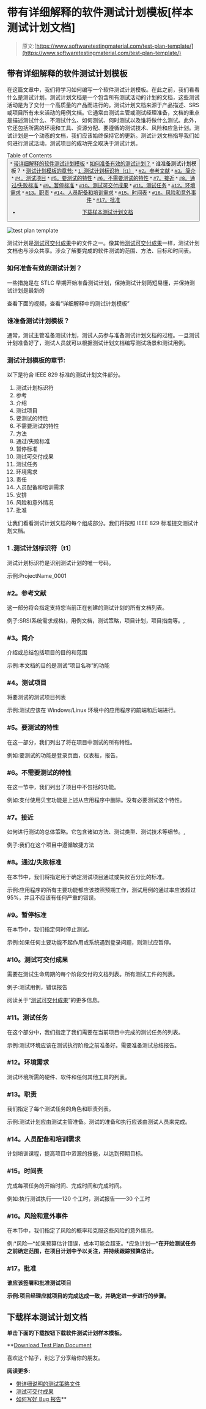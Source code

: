 # 带有详细解释的软件测试计划模板[样本测试计划文档]

> 原文:[https://www.softwaretestingmaterial.com/test-plan-template/](https://www.softwaretestingmaterial.com/test-plan-template/)

## 带有详细解释的软件测试计划模板

在这篇文章中，我们将学习如何编写一个软件测试计划模板。在此之前，我们看看什么是测试计划。测试计划文档是一个包含所有测试活动的计划的文档，这些测试活动是为了交付一个高质量的产品而进行的。测试计划文档来源于产品描述、SRS 或项目所有未来活动的用例文档。它通常由测试主管或测试经理准备，文档的重点是描述测试什么、不测试什么、如何测试、何时测试以及谁将做什么测试。此外，它还包括所需的环境和工具、资源分配、要遵循的测试技术、风险和应急计划。测试计划是一个动态的文档，我们应该始终保持它的更新。测试计划文档指导我们如何进行测试活动。测试项目的成功完全取决于测试计划。

Table of Contents <button class="kb-table-of-contents-icon-trigger kb-table-of-contents-toggle" aria-expanded="true" aria-label="Collapse Table of Contents">*   [带详细解释的软件测试计划模板](#software-test-plan-template-with-detailed-explanation)
    *   [如何准备有效的测试计划？](#How-To-Prepare-Effective-Test-Plan)
    *   谁准备测试计划模板？
    *   [测试计划模板的章节:](#Sections-of-Test-Plan-Template)
    *   [1 .测试计划标识符〔t1〕](#Test-Plan-Identifier)
    *   [#2。参考文献](#References)
    *   [#3。简介](#Introduction)
    *   [#4。测试项目](#Test-Items)
    *   [#5。要测试的特性](#Features-To-Be-Tested)
    *   [#6。不需要测试的特性](#Features-Not-To-Be-Tested)
    *   [#7。接近](#Approach)
    *   [#8。通过/失败标准](#Pass-Fail-Criteria)
    *   [#9。暂停标准](#Suspension-Criteria)
    *   [#10。测试可交付成果](#Test-Deliverables)
    *   [#11。测试任务](#Testing-Tasks)
    *   [#12。环境需求](#Environmental-Needs)
    *   [#13。职责](#Responsibilities)
    *   [#14。人员配备和培训需求](#Staffing-and-Training-Needs)
    *   [#15。时间表](#Schedule)
    *   [#16。风险和意外事件](#Risks-and-Contingencies)
    *   [#17。批准](#Approvals)
*   [下载样本测试计划文档](#Download-Sample-Test-Plan-Document)</button> 

![test plan template](img/af1a142cb80ab95174486d1edb2186ff.png)

测试计划是[测试可交付成果](https://www.softwaretestingmaterial.com/test-deliverables/)中的文件之一。像其他[测试可交付成果](https://www.softwaretestingmaterial.com/test-deliverables/)一样，测试计划文档也与涉众共享。涉众了解要完成的软件测试的范围、方法、目标和时间表。

### **如何准备有效的测试计划？**

一些措施是在 STLC 早期开始准备测试计划，保持测试计划简短易懂，并保持测试计划是最新的

查看下面的视频，查看“详细解释中的测试计划模板”

### 谁准备测试计划模板？

通常，测试主管准备测试计划，测试人员参与准备测试计划文档的过程。一旦测试计划准备好了，测试人员就可以根据测试计划文档编写测试场景和测试用例。

### **测试计划模板的章节:**

以下是符合 IEEE 829 标准的测试计划文件部分。

1.  测试计划标识符
2.  参考
3.  介绍
4.  测试项目
5.  要测试的特性
6.  不需要测试的特性
7.  方法
8.  通过/失败标准
9.  暂停标准
10.  测试可交付成果
11.  测试任务
12.  环境需求
13.  责任
14.  人员配备和培训需求
15.  安排
16.  风险和意外情况
17.  批准

让我们看看测试计划文档的每个组成部分。我们将按照 IEEE 829 标准提交测试计划文档。

### **1 .测试计划标识符〔t1〕**

测试计划标识符是识别测试计划的唯一号码。

示例:ProjectName_0001

### **#2。参考文献**

这一部分将会指定支持您当前正在创建的测试计划的所有文档列表。

例子:SRS(系统需求规格)，用例文档，测试策略，项目计划，项目指南等。,

### **#3。简介**

介绍或总结包括项目的目的和范围

示例:本文档的目的是测试“项目名称”的功能

### **#4。测试项目**

将要测试的测试项目列表

示例:测试应该在 Windows/Linux 环境中的应用程序的前端和后端进行。

### **#5。要测试的特性**

在这一部分，我们列出了将在项目中测试的所有特性。

例如:要测试的功能是登录页面，仪表板，报告。

### **#6。不需要测试的特性**

在这一节中，我们列出了项目中不包括的功能。

例如:支付使用贝宝功能是上述从应用程序中删除。没有必要测试这个特性。

### **#7。接近**

如何进行测试的总体策略。它包含诸如方法、测试类型、测试技术等细节。,

例子:我们在这个项目中遵循敏捷方法

### **#8。通过/失败标准**

在本节中，我们将指定用于确定测试项目通过或失败百分比的标准。

示例:应用程序的所有主要功能都应该按照预期工作，测试用例的通过率应该超过 95%，并且不应该有任何严重的错误。

### **#9。暂停标准**

在本节中，我们指定何时停止测试。

示例:如果任何主要功能不起作用或系统遇到登录问题，则测试应暂停。

### **#10。测试可交付成果**

需要在测试生命周期的每个阶段交付的文档列表。所有测试工件的列表。

例子:测试用例，错误报告

阅读关于“[测试可交付成果](https://www.softwaretestingmaterial.com/test-deliverables/)”的更多信息。

### **#11。测试任务**

在这个部分中，我们指定了我们需要在当前项目中完成的测试任务的列表。

示例:测试环境应该在测试执行阶段之前准备好。需要准备测试总结报告。

### **#12。环境需求**

测试环境所需的硬件、软件和任何其他工具的列表。

### **#13。职责**

我们指定了每个测试任务的角色和职责列表。

示例:测试计划应由测试主管准备。测试的准备和执行应该由测试人员来完成。

### **#14。人员配备和培训需求**

计划培训课程，提高项目中资源的技能，以达到预期目标。

### **#15。时间表**

完成每项任务的开始时间、完成时间和完成时间。

例如:执行测试执行——120 个工时，测试报告——30 个工时

### **#16。风险和意外事件**

在本节中，我们指定了风险的概率和克服这些风险的意外情况。

例:*风险—*如果预算估计错误，成本可能会超支。*应急计划—***在开始测试任务之前确定范围，在项目计划中予以关注，并持续跟踪预算估计。**

### ****#17。批准****

**谁应该签署和批准测试项目**

**示例:项目经理应就项目的完成达成一致，并确定进一步进行的步骤。**

## ****下载样本测试计划文档****

**单击下面的下载按钮下载软件测试计划样本模板。**

**[Download Test Plan Document](http://bit.ly/ResourceDownload)

喜欢这个帖子，别忘了分享给你的朋友。

**阅读更多:**

*   [带详细说明的测试策略文件](https://www.softwaretestingmaterial.com/test-strategy/)
*   [测试可交付成果](https://www.softwaretestingmaterial.com/test-deliverables/)
*   [如何写好 Bug 报告](https://www.softwaretestingmaterial.com/write-good-bug-report/)**